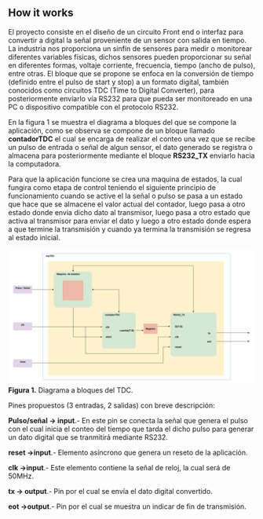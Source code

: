 <!---

This file is used to generate your project datasheet. Please fill in the information below and delete any unused
sections.

You can also include images in this folder and reference them in the markdown. Each image must be less than
512 kb in size, and the combined size of all images must be less than 1 MB.
-->

## How it works

El proyecto consiste en el diseño de un circuito Front end o interfaz para convertir a digital la señal proveniente de un sensor con salida en tiempo. La industria nos proporciona un sinfín de sensores para medir o monitorear diferentes variables físicas, dichos sensores pueden proporcionar su señal en diferentes formas, voltaje corriente, frecuencia, tiempo (ancho de pulso), entre otras. El bloque que se propone se enfoca en la conversión de tiempo (definido entre el pulso de start y stop) a un formato digital, también conocidos como circuitos TDC (Time to Digital Converter), para posteriormente enviarlo vía RS232 para que pueda ser monitoreado en una PC o dispositivo compatible con el protocolo RS232. 

En la figura 1 se muestra el diagrama a bloques del que se compone la aplicación, como se observa se compone de un bloque llamado **contadorTDC** el cual se encarga de realizar el conteo una vez que se recibe un pulso de entrada o señal de algun sensor, el dato generado se registra o almacena para posteriormente mediante el bloque **RS232_TX** enviarlo hacia la computadora.

Para que la aplicación funcione se crea una maquina de estados, la cual fungira como etapa de control teniendo el siguiente principio de funcionamiento cuando se active el la señal o pulso se pasa a un estado que hace que se almacene el valor actual del contador, luego pasa a otro estado donde envia dicho dato al transmisor, luego pasa a otro estado que activa al transmisor para enviar el dato y luego a otro estado donde espera a que termine la transmisión y cuando ya termina la transmisión se regresa al estado inicial.

![](topTDC.png)
**Figura 1.** Diagrama a bloques del TDC.

Pines propuestos (3 entradas, 2 salidas) con breve descripción:

**Pulso/señal -> input**.- En este pin se conecta la señal que genera el pulso con el cual inicia el conteo del tiempo que tarda el dicho pulso para generar un dato digital que se tranmitirá mediante RS232.

**reset ->input**.- Elemento asíncrono que genera un reseto de la aplicación.

**clk ->input**.- Este elemento contiene la señal de reloj, la cual será de 50MHz.

**tx -> output**.- Pin por el cual se envía el dato digital convertido. 

**eot ->output**.- Pin por el cual se muestra un indicar de fin de transmisión.


<!---
## How to test

TDC

## External hardware

TDC
-->
